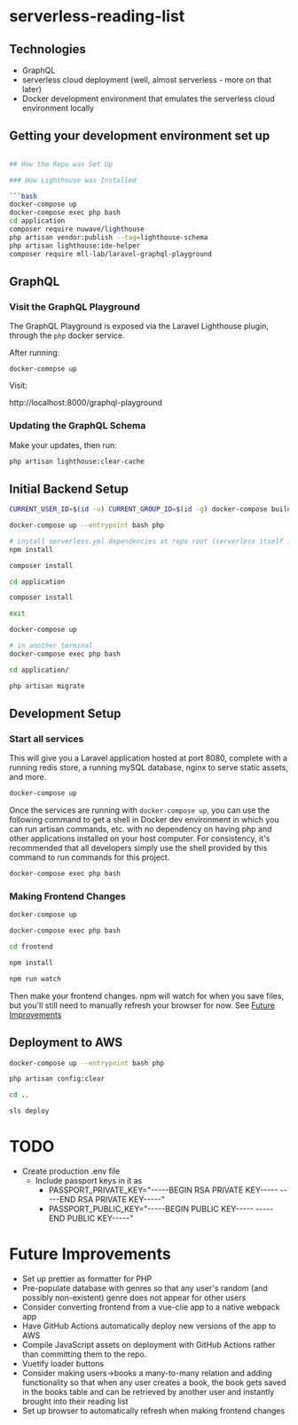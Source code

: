 # serverless-reading-list

## Technologies

- GraphQL
- serverless cloud deployment (well, almost serverless - more on that later)
- Docker development environment that emulates the serverless cloud environment locally

## Getting your development environment set up

````bash

## How the Repo was Set Up

### How Lighthouse was Installed

```bash
docker-compose up
docker-compose exec php bash
cd application
composer require nuwave/lighthouse
php artisan vendor:publish --tag=lighthouse-schema
php artisan lighthouse:ide-helper
composer require mll-lab/laravel-graphql-playground
````

## GraphQL

### Visit the GraphQL Playground

The GraphQL Playground is exposed via the Laravel Lighthouse plugin, through the `php` docker service.

After running:

`docker-comopse up`

Visit:

http://localhost:8000/graphql-playground

### Updating the GraphQL Schema

Make your updates, then run:

```bash
php artisan lighthouse:clear-cache
```

## Initial Backend Setup

```bash
CURRENT_USER_ID=$(id -u) CURRENT_GROUP_ID=$(id -g) docker-compose build php

docker-compose up --entrypoint bash php

# install serverless.yml dependencies at repo root (serverless itself is already installed globally in the php Docker image)
npm install

composer install

cd application

composer install

exit

docker-compose up

# in another terminal
docker-compose exec php bash

cd application/

php artisan migrate
```

## Development Setup

### Start all services

This will give you a Laravel application hosted at port 8080, complete with a running redis store, a running mySQL database, nginx to serve static assets, and more.

```bash
docker-compose up
```

Once the services are running with `docker-compose up`, you can use the following command to get a shell in Docker dev environment in which you can run artisan commands, etc. with no dependency on having php and other applications installed on your host computer. For consistency, it's recommended that all developers simply use the shell provided by this command to run commands for this project.

```bash
docker-compose exec php bash
```

### Making Frontend Changes

```bash
docker-compose up

docker-compose exec php bash

cd frontend

npm install

npm run watch
```

Then make your frontend changes. npm will watch for when you save files, but you'll still need to manually refresh your browser for now. See [Future Improvements](#future-improvements)

## Deployment to AWS

```bash
docker-compose up --entrypoint bash php

php artisan config:clear

cd ..

sls deploy
```

# TODO

- Create production .env file
  - Include passport keys in it as
    - PASSPORT_PRIVATE_KEY="-----BEGIN RSA PRIVATE KEY-----
      <private key here>
      -----END RSA PRIVATE KEY-----"
    - PASSPORT_PUBLIC_KEY="-----BEGIN PUBLIC KEY-----
      <public key here>
      -----END PUBLIC KEY-----"

# Future Improvements

- Set up prettier as formatter for PHP
- Pre-populate database with genres so that any user's random (and possibly non-existent) genre does not appear for other users
- Consider converting frontend from a vue-clie app to a native webpack app
- Have GitHub Actions automatically deploy new versions of the app to AWS
- Compile JavaScript assets on deployment with GitHub Actions rather than committing them to the repo.
- Vuetify loader buttons
- Consider making users->books a many-to-many relation and adding functionality so that when any user creates a book, the book gets saved in the books table and can be retrieved by another user and instantly brought into their reading list
- Set up browser to automatically refresh when making frontend changes
